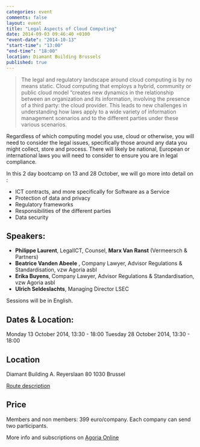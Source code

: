 ```yaml
---
categories: event
comments: false
layout: event
title: "Legal Aspects of Cloud Computing"
date: 2014-09-03 09:46:40 +0100
"event-date": "2014-10-13"
"start-time": "13:00"
"end-time": "18:00"
location: Diamant Building Brussels
published: true
---
```

> The legal and regulatory landscape around cloud computing is by no means static. Cloud computing that employs a hybrid, community or public cloud model “creates new dynamics in the relationship between an organization and its information, involving the presence of a third party: the cloud provider. This leads to new challenges in understanding how laws apply to a wide variety of information management scenarios and to the different parties under these various scenarios.

Regardless of which computing model you use, cloud or otherwise, you will need to consider the legal issues, specifically those around any data you might collect, store and process. There will likely be national, European or international laws you will need to consider to ensure you are in legal compliance.

In this 2 day bootcamp on 13 and 28 October, we will go more into detail on :

+ ICT contracts, and more specifically for Software as a Service
+ Protection of data and privacy
+ Regulatory frameworks
+ Responsibilities of the different parties
+ Data security

## Speakers:

+ **Philippe Laurent**, LegalICT,  Counsel, **Marx Van Ranst** (Vermeersch & Partners)
+ **Beatrice Vanden Abeele** , Company Lawyer, Advisor Regulations & Standardisation, vzw Agoria asbl
+ **Erika Buyens**, Company Lawyer, Advisor Regulations & Standardisation, vzw Agoria asbl
+ **Ulrich Seldeslachts**, Managing Director LSEC

Sessions will be in English.

## Dates & Location:
Monday 13 October 2014, 13:30 - 18:00
Tuesday 28 October 2014, 13:30 - 18:00

## Location

Diamant Building 
A. Reyerslaan 80 
1030 Brussel

[Route description](http://www.diamant.be/images/downloads/route_nl.pdf)

## Price
Members and non members: 399 euro/company. Each company can send two participants.

More info and subscriptions on [Agoria Online](http://www.agoria.be/en/Legal-aspects-of-cloud-computing)